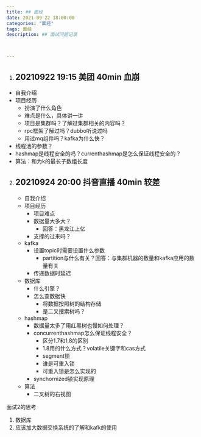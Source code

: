 ```yaml
---
title: ## 面经
date: 2021-09-22 18:00:00
categories: "面经" 
tags: 面经
description: ## 面试问题记录



---
```




1.  ## 20210922  19:15 美团  40min 血崩 
   * 自我介绍
   * 项目经历
     * 扮演了什么角色
     * 难点是什么，具体讲一讲
     * 项目是集群吗？了解过集群相关的内容吗？
     * rpc框架了解过吗？dubbo听说过吗
     * 用过mq组件吗？kafka为什么快？
   * 线程池的参数？
   * hashmap是线程安全的吗？currenthashmap是怎么保证线程安全的？
   * 算法：和为k的最长子数组长度

2. ## 20210924 20:00 抖音直播  40min 较差

   * 自我介绍
   * 项目经历
     * 项目难点
     * 数据量大多大？
       * 回答：黑龙江上亿
     * 支撑的过来吗？
   * kafka
     * 设置topic时需要设置什么参数
       * partition与什么有关？回答：与集群机器的数量和kafka应用的数量有关
     * 传递数据时延迟
   * 数据库
     * 什么引擎？
     * 怎么查数据快
       * 将数据按照树的结构存储
       * 是二叉搜索树吗？
   * hashmap
     * 数据量太多了用红黑树也慢如何处理？
     * concurrenthashmap怎么保证线程安全？
       * 区分1.7和1.8的区别
       * 1.8用的什么方式？volatile关键字和cas方式
       * segment锁
       * 谁是可重入锁
       * 可重入锁是怎么实现的
     * synchornized锁实现原理
   * 算法
     * 二叉树的右视图

面试2的思考

1. 数据库
2. 应该加大数据交换系统的了解和kafk的使用